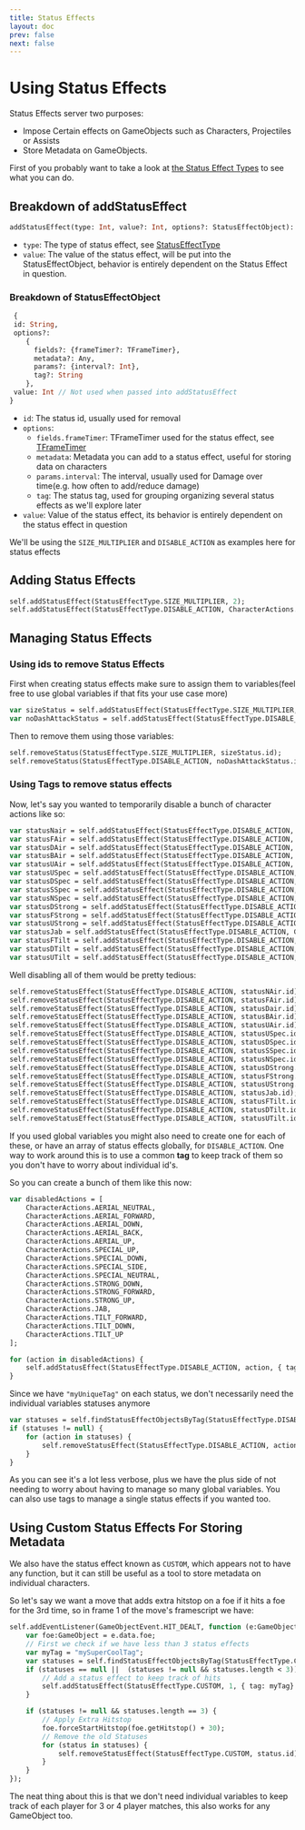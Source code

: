 ```yaml
---
title: Status Effects
layout: doc
prev: false
next: false
---
```

# Using Status Effects

Status Effects server two purposes:
- Impose Certain effects on GameObjects such as Characters, Projectiles or Assists
- Store Metadata on GameObjects.

First of you probably want to take a look at [the Status Effect Types](../../classes/StatusEffectType.md) to see what you can do.

## Breakdown of addStatusEffect
```haxe
addStatusEffect(type: Int, value?: Int, options?: StatusEffectObject): StatusEffectObject
```

- `type`: The type of status effect, see [StatusEffectType](../../classes/StatusEffectType.md)
- `value`: The value of the status effect, will be put into the StatusEffectObject, behavior is entirely dependent on the Status Effect in question.

### Breakdown of StatusEffectObject

```haxe
 {
 id: String,
 options?: 
    {
      fields?: {frameTimer?: TFrameTimer},
      metadata?: Any,
      params?: {interval?: Int}, 
      tag?: String
    },
 value: Int // Not used when passed into addStatusEffect
}
 ```
- `id`: The status id, usually used for removal
- `options`:
   - `fields.frameTimer`: TFrameTimer used for the status effect, see [TFrameTimer](../../classes/TFrameTimer.md)
   - `metadata`: Metadata you can add to a status effect, useful for storing data on characters
   - `params.interval`: The interval, usually used for Damage over time(e.g. how often to add/reduce damage)
   - `tag`: The status tag, used for grouping organizing several status effects as we'll explore later
- `value`: Value of the status effect, its behavior is entirely dependent on the status effect in question



We'll be using the `SIZE_MULTIPLIER` and `DISABLE_ACTION` as examples here for status effects
## Adding Status Effects
```haxe
self.addStatusEffect(StatusEffectType.SIZE_MULTIPLIER, 2);
self.addStatusEffect(StatusEffectType.DISABLE_ACTION, CharacterActions.DASH_ATTACK);
```
## Managing Status Effects
### Using ids to remove Status Effects
First when creating status effects make sure to assign them to variables(feel free to use global variables if that fits your use case more)
```haxe
var sizeStatus = self.addStatusEffect(StatusEffectType.SIZE_MULTIPLIER, 2);
var noDashAttackStatus = self.addStatusEffect(StatusEffectType.DISABLE_ACTION, CharacterActions.DASH_ATTACK);
```

Then to remove them using those variables:
```haxe
self.removeStatus(StatusEffectType.SIZE_MULTIPLIER, sizeStatus.id);
self.removeStatus(StatusEffectType.DISABLE_ACTION, noDashAttackStatus.id);
```
### Using Tags to remove status effects
Now, let's say you wanted to temporarily disable a bunch of character actions like so:
```haxe
var statusNair = self.addStatusEffect(StatusEffectType.DISABLE_ACTION, CharacterActions.AERIAL_NEUTRAL);
var statusFAir = self.addStatusEffect(StatusEffectType.DISABLE_ACTION, CharacterActions.AERIAL_FORWARD);
var statusDAir = self.addStatusEffect(StatusEffectType.DISABLE_ACTION, CharacterActions.AERIAL_DOWN);
var statusBAir = self.addStatusEffect(StatusEffectType.DISABLE_ACTION, CharacterActions.AERIAL_BACK);
var statusUAir = self.addStatusEffect(StatusEffectType.DISABLE_ACTION, CharacterActions.AERIAL_UP);
var statusUSpec = self.addStatusEffect(StatusEffectType.DISABLE_ACTION, CharacterActions.SPECIAL_UP);;
var statusDSpec = self.addStatusEffect(StatusEffectType.DISABLE_ACTION, CharacterActions.SPECIAL_DOWN);
var statusSSpec = self.addStatusEffect(StatusEffectType.DISABLE_ACTION, CharacterActions.SPECIAL_SIDE);
var statusNSpec = self.addStatusEffect(StatusEffectType.DISABLE_ACTION, CharacterActions.SPECIAL_NEUTRAL);
var statusDStrong = self.addStatusEffect(StatusEffectType.DISABLE_ACTION, CharacterActions.STRONG_DOWN);
var statusFStrong = self.addStatusEffect(StatusEffectType.DISABLE_ACTION, CharacterActions.STRONG_FORWARD);
var statusUStrong = self.addStatusEffect(StatusEffectType.DISABLE_ACTION, CharacterActions.STRONG_UP);
var statusJab = self.addStatusEffect(StatusEffectType.DISABLE_ACTION, CharacterActions.JAB);
var statusFTilt = self.addStatusEffect(StatusEffectType.DISABLE_ACTION, CharacterActions.TILT_FORWARD);
var statusDTilt = self.addStatusEffect(StatusEffectType.DISABLE_ACTION, CharacterActions.TILT_DOWN);
var statusUTilt = self.addStatusEffect(StatusEffectType.DISABLE_ACTION, CharacterActions.TILT_UP);
```

Well disabling all of them would be pretty tedious:
```haxe
self.removeStatusEffect(StatusEffectType.DISABLE_ACTION, statusNAir.id);
self.removeStatusEffect(StatusEffectType.DISABLE_ACTION, statusFAir.id);
self.removeStatusEffect(StatusEffectType.DISABLE_ACTION, statusDair.id);
self.removeStatusEffect(StatusEffectType.DISABLE_ACTION, statusBAir.id);
self.removeStatusEffect(StatusEffectType.DISABLE_ACTION, statusUAir.id);
self.removeStatusEffect(StatusEffectType.DISABLE_ACTION, statusUSpec.id);
self.removeStatusEffect(StatusEffectType.DISABLE_ACTION, statusDSpec.id);
self.removeStatusEffect(StatusEffectType.DISABLE_ACTION, statusSSpec.id);
self.removeStatusEffect(StatusEffectType.DISABLE_ACTION, statusNSpec.id);
self.removeStatusEffect(StatusEffectType.DISABLE_ACTION, statusDStrong.id);
self.removeStatusEffect(StatusEffectType.DISABLE_ACTION, statusFStrong.id);
self.removeStatusEffect(StatusEffectType.DISABLE_ACTION, statusUStrong.id);
self.removeStatusEffect(StatusEffectType.DISABLE_ACTION, statusJab.id);
self.removeStatusEffect(StatusEffectType.DISABLE_ACTION, statusFTilt.id);
self.removeStatusEffect(StatusEffectType.DISABLE_ACTION, statusDTilt.id);
self.removeStatusEffect(StatusEffectType.DISABLE_ACTION, statusUTilt.id);
```

If you used global variables you might also need to create one for each of these, or have an array of status effects globally, for `DISABLE_ACTION`. One way to work around this is to use a common **tag** to keep track of them so you don't have to worry about individual id's.

So you can create a bunch of them like this now:
```haxe
var disabledActions = [
    CharacterActions.AERIAL_NEUTRAL,
    CharacterActions.AERIAL_FORWARD,
    CharacterActions.AERIAL_DOWN,
    CharacterActions.AERIAL_BACK,
    CharacterActions.AERIAL_UP,
    CharacterActions.SPECIAL_UP,
    CharacterActions.SPECIAL_DOWN,
    CharacterActions.SPECIAL_SIDE,
    CharacterActions.SPECIAL_NEUTRAL,
    CharacterActions.STRONG_DOWN,
    CharacterActions.STRONG_FORWARD,
    CharacterActions.STRONG_UP,
    CharacterActions.JAB,
    CharacterActions.TILT_FORWARD,
    CharacterActions.TILT_DOWN,
    CharacterActions.TILT_UP
];

for (action in disabledActions) {
    self.addStatusEffect(StatusEffectType.DISABLE_ACTION, action, { tag: "myUniqueTag"});
}
```

Since we have `"myUniqueTag"` on each status, we don't necessarily need the individual variables statuses anymore
```haxe
var statuses = self.findStatusEffectObjectsByTag(StatusEffectType.DISABLE_ACTION, "myUniqueTag");
if (statuses != null) {
    for (action in statuses) {
        self.removeStatusEffect(StatusEffectType.DISABLE_ACTION, action.id);
    }
}
```
As you can see it's a lot less verbose, plus we have the plus side of not needing to worry about having to manage so many global variables. You can also use tags to manage a single status effects if you wanted too.

## Using Custom Status Effects For Storing Metadata
We also have the status effect known as `CUSTOM`, which appears not to have any function, but it can still be useful
as a tool to store metadata on individual characters.

So let's say we want a move that adds extra hitstop on a foe if it hits a foe for the 3rd time, so in 
frame 1 of the move's framescript we have:

```haxe
self.addEventListener(GameObjectEvent.HIT_DEALT, function (e:GameObjectEvent) {
    var foe:GameObject = e.data.foe;
    // First we check if we have less than 3 status effects
    var myTag = "mySuperCoolTag";
    var statuses = self.findStatusEffectObjectsByTag(StatusEffectType.CUSTOM, myTag);
    if (statuses == null ||  (statuses != null && statuses.length < 3)) {
        // Add a status effect to keep track of hits
        self.addStatusEffect(StatusEffectType.CUSTOM, 1, { tag: myTag} );
    }

    if (statuses != null && statuses.length == 3) {
        // Apply Extra Hitstop
        foe.forceStartHitstop(foe.getHitstop() + 30);
        // Remove the old Statuses
        for (status in statuses) {
            self.removeStatusEffect(StatusEffectType.CUSTOM, status.id);
        }
    }
});
```

The neat thing about this is that we don't need individual variables to keep track of each player for 3 or 4 player matches, this also works for any GameObject too.
